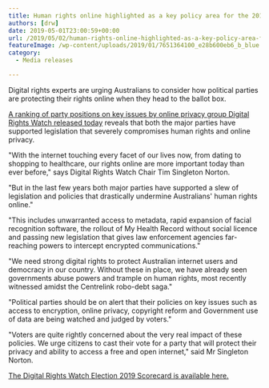 ```yaml
---
title: Human rights online highlighted as a key policy area for the 2019 Federal Election
authors: [drw]
date: 2019-05-01T23:00:59+00:00
url: /2019/05/02/human-rights-online-highlighted-as-a-key-policy-area-for-the-2019-federal-election/
featureImage: /wp-content/uploads/2019/01/7651364100_e28b600eb6_b_blue.jpg
category:
  - Media releases

---
```

Digital rights experts are urging Australians to consider how political parties are protecting their rights online when they head to the ballot box.


[A ranking of party positions on key issues by online privacy group Digital Rights Watch released today][1] reveals that both the major parties have supported legislation that severely compromises human rights and online privacy.

"With the internet touching every facet of our lives now, from dating to shopping to healthcare, our rights online are more important today than ever before," says Digital Rights Watch Chair Tim Singleton Norton.


"But in the last few years both major parties have supported a slew of legislation and policies that drastically undermine Australians' human rights online."


"This includes unwarranted access to metadata, rapid expansion of facial recognition software, the rollout of My Health Record without social licence and passing new legislation that gives law enforcement agencies far-reaching powers to intercept encrypted communications."


"We need strong digital rights to protect Australian internet users and democracy in our country. Without these in place, we have already seen governments abuse powers and trample on human rights, most recently witnessed amidst the Centrelink robo-debt saga."


"Political parties should be on alert that their policies on key issues such as access to encryption, online privacy, copyright reform and Government use of data are being watched and judged by voters."


"Voters are quite rightly concerned about the very real impact of these policies. We urge citizens to cast their vote for a party that will protect their privacy and ability to access a free and open internet," said Mr Singleton Norton.

[The Digital Rights Watch Election 2019 Scorecard is available here.][1]

 [1]: https://digitalrightswatch.org.au/election2019
